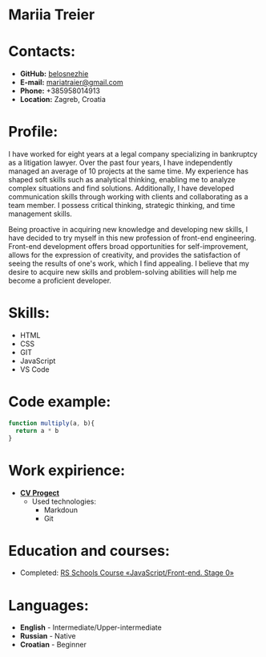 # Mariia Treier

# Contacts:
* **GitHub:** [belosnezhie](https://github.com/belosnezhie)
* **E-mail:** mariatraier@gmail.com
* **Phone:** +385958014913
* **Location:** Zagreb, Croatia

# Profile:

I have worked for eight years at a legal company specializing in bankruptcy as a litigation lawyer. Over the past four years, I have independently managed an average of 10 projects at the same time. My experience has shaped soft skills such as analytical thinking, enabling me to analyze complex situations and find solutions. Additionally, I have developed communication skills through working with clients and collaborating as a team member. I possess critical thinking, strategic thinking, and time management skills.

 Being proactive in acquiring new knowledge and developing new skills, I have decided to try myself in this new profession of front-end engineering. Front-end development offers broad opportunities for self-improvement, allows for the expression of creativity, and provides the satisfaction of seeing the results of one's work, which I find appealing. I believe that my desire to acquire new skills and problem-solving abilities will help me become a proficient developer.

 # Skills:
* HTML
* CSS
* GIT
* JavaScript
* VS Code

# Code example:
```js
function multiply(a, b){
  return a * b
}
```

# Work expirience:
* [**CV Progect**](https://github.com/belosnezhie/rsschool-cv/blob/gh-pages/cv.md?plain=1)
  * Used technologies:
    * Markdoun
    * Git

# Education and courses:
* Completed: [RS Schools Course «JavaScript/Front-end. Stage 0»](https://rs.school/js-stage0/)


# Languages:
* **English** - Intermediate/Upper-intermediate
* **Russian** - Native
* **Croatian** - Beginner
